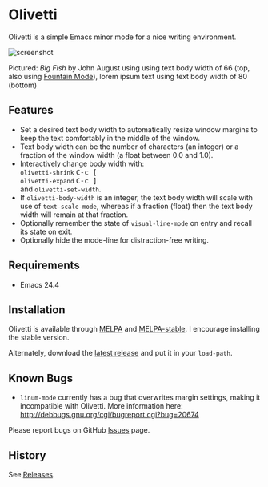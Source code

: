 Olivetti
========

Olivetti is a simple Emacs minor mode for a nice writing environment.

![screenshot](http://files.paulwrankin.com/olivetti/screenshot.png)

Pictured: *Big Fish* by John August using using text body width of 66
(top, also using [Fountain Mode][]), lorem ipsum text using text body
width of 80 (bottom)

[fountain mode]: https://github.com/rnkn/fountain-mode

Features
--------

- Set a desired text body width to automatically resize window margins
  to keep the text comfortably in the middle of the window.
- Text body width can be the number of characters (an integer) or a
  fraction of the window width (a float between 0.0 and 1.0).
- Interactively change body width with:  
  `olivetti-shrink` <kbd>C-c [</kbd>  
  `olivetti-expand` <kbd>C-c ]</kbd>  
  and `olivetti-set-width`.
- If `olivetti-body-width` is an integer, the text body width will scale
  with use of `text-scale-mode`, whereas if a fraction (float) then the
  text body width will remain at that fraction.
- Optionally remember the state of `visual-line-mode` on entry and
  recall its state on exit.
- Optionally hide the mode-line for distraction-free writing.

Requirements
------------

- Emacs 24.4

Installation
------------

Olivetti is available through [MELPA][] and [MELPA-stable][]. I
encourage installing the stable version.

Alternately, download the [latest release][] and put it in your
`load-path`.

[melpa]: https://melpa.org/ "MELPA"
[melpa-stable]: https://stable.melpa.org/ "MELPA"
[latest release]: https://github.com/rnkn/olivetti/releases/latest "Olivetti latest release"

Known Bugs
----------

- `linum-mode` currently has a bug that overwrites margin settings,
  making it incompatible with Olivetti. More information here:
  <http://debbugs.gnu.org/cgi/bugreport.cgi?bug=20674>

Please report bugs on GitHub [Issues][] page.

[issues]: https://github.com/rnkn/olivetti/issues "Olivetti issues"

History
-------

See [Releases][].

[releases]: https://github.com/rnkn/olivetti/releases "Olivetti releases"
